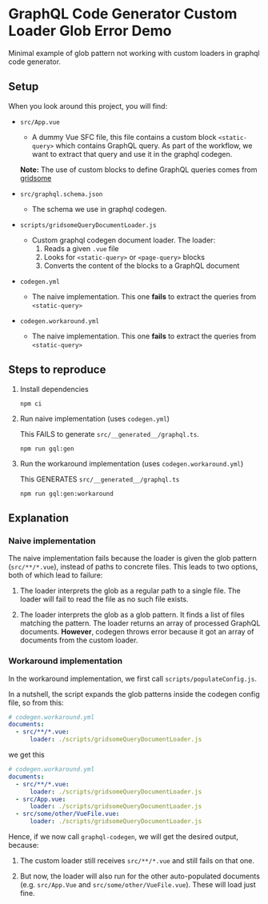 # GraphQL Code Generator Custom Loader Glob Error Demo

Minimal example of glob pattern not working with custom loaders in graphql code generator.

## Setup

When you look around this project, you will find:

- `src/App.vue`
  - A dummy Vue SFC file, this file contains a custom block `<static-query>` which contains GraphQL query. As part of the workflow, we want to extract that query and use it in the graphql codegen.

  **Note:** The use of custom blocks to define GraphQL queries comes from [gridsome](https://gridsome.org/docs/querying-data/)

- `src/graphql.schema.json`
  - The schema we use in graphql codegen.

- `scripts/gridsomeQueryDocumentLoader.js`
  - Custom graphql codegen document loader. The loader:
    1. Reads a given `.vue` file
    2. Looks for `<static-query>` or `<page-query>` blocks
    3. Converts the content of the blocks to a GraphQL document

- `codegen.yml`
  - The naive implementation. This one **fails** to extract the queries from `<static-query>`

- `codegen.workaround.yml`
  - The naive implementation. This one **fails** to extract the queries from `<static-query>`

## Steps to reproduce

1. Install dependencies

    ```
    npm ci
    ```

2. Run naive implementation (uses `codegen.yml`)

    This FAILS to generate `src/__generated__/graphql.ts`.

    ```
    npm run gql:gen
    ```

3. Run the workaround implementation (uses `codegen.workaround.yml`)

    This GENERATES `src/__generated__/graphql.ts`

    ```
    npm run gql:gen:workaround
    ```

## Explanation

### Naive implementation

The naive implementation fails because the loader is given the glob pattern (`src/**/*.vue`), instead of paths to concrete files. This leads to two options, both of which lead to failure:

  1. The loader interprets the glob as a regular path to a single file. The loader will fail to read the file as no such file exists.

  2. The loader interprets the glob as a glob pattern. It finds a list of files matching the pattern. The loader returns an array of processed GraphQL documents. **However**, codegen throws error because it got an array of documents from the custom loader.

### Workaround implementation

In the workaround implementation, we first call `scripts/populateConfig.js`.

In a nutshell, the script expands the glob patterns inside the codegen config file, so from this:

```yml
# codegen.workaround.yml
documents:
  - src/**/*.vue:
      loader: ./scripts/gridsomeQueryDocumentLoader.js
```

we get this

```yml
# codegen.workaround.yml
documents:
  - src/**/*.vue:
      loader: ./scripts/gridsomeQueryDocumentLoader.js
  - src/App.vue:
      loader: ./scripts/gridsomeQueryDocumentLoader.js
  - src/some/other/VueFile.vue:
      loader: ./scripts/gridsomeQueryDocumentLoader.js
```

Hence, if we now call `graphql-codegen`, we will get the desired output, because:
  1. The custom loader still receives `src/**/*.vue` and still fails on that one.

  2. But now, the loader will also run for the other auto-populated documents (e.g. `src/App.Vue` and `src/some/other/VueFile.vue`). These will load just fine.
